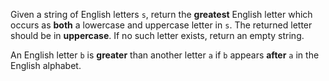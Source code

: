 Given a string of English letters `s`, return the **greatest** English letter which occurs as **both** a lowercase and uppercase letter in `s`. The returned letter should be in **uppercase**. If no such letter exists, return an empty string.

An English letter `b` is **greater** than another letter `a` if `b` appears **after** `a` in the English alphabet.